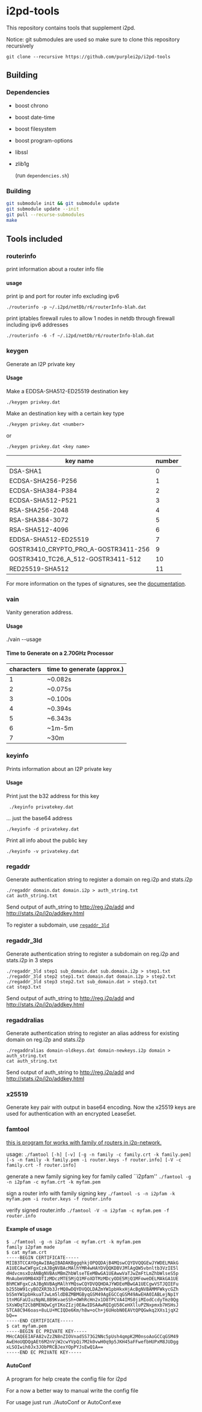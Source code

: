 # i2pd-tools

This repository contains tools that supplement i2pd.

Notice: git submodules are used so make sure to clone this repository recursively

    git clone --recursive https://github.com/purplei2p/i2pd-tools

## Building

### Dependencies

* boost chrono

* boost date-time

* boost filesystem

* boost program-options

* libssl

* zlib1g

  (run `dependencies.sh`)

### Building

```sh
git submodule init && git submodule update
git submodule update --init
git pull --recurse-submodules
make
```

## Tools included

### routerinfo

print information about a router info file

#### usage


print ip and port for router info excluding ipv6

    ./routerinfo -p ~/.i2pd/netDb/r6/routerInfo-blah.dat

print iptables firewall rules to allow 1 nodes in netdb through firewall including ipv6 addresses

    ./routerinfo -6 -f ~/.i2pd/netDb/r6/routerInfo-blah.dat

### keygen

Generate an I2P private key

#### Usage

Make a EDDSA-SHA512-ED25519 destination key

    ./keygen privkey.dat

Make an destination key with a certain key type

    ./keygen privkey.dat <number>

or

    ./keygen privkey.dat <key name>


| key name                             | number |
| ------------------------------------ | ------ |
| DSA-SHA1                             | 0      |
| ECDSA-SHA256-P256                    | 1      |
| ECDSA-SHA384-P384                    | 2      |
| ECDSA-SHA512-P521                    | 3      |
| RSA-SHA256-2048                      | 4      |
| RSA-SHA384-3072                      | 5      |
| RSA-SHA512-4096                      | 6      |
| EDDSA-SHA512-ED25519                 | 7      |
| GOSTR3410_CRYPTO_PRO_A-GOSTR3411-256 | 9      |
| GOSTR3410_TC26_A_512-GOSTR3411-512   | 10     |
| RED25519-SHA512                      | 11     |

For more information on the types of signatures, see the [documentation](https://i2pd.readthedocs.io/en/latest/user-guide/tunnels/#signature-types).
### vain

Vanity generation address.

#### Usage

./vain --usage

#### Time to Generate on a 2.70GHz Processor
| characters| time to generate (approx.) |
| -------------------- | --------------- |
|         1 	       | ~0.082s	     |
|         2	           | ~0.075s	     |
|         3	           | ~0.100s	     |
|         4	           | ~0.394s	     |
|         5	           | ~6.343s	     |
|         6	           | ~1m-5m	 	     |
|         7	           | ~30m	 	     |

### keyinfo

Prints information about an I2P private key

#### Usage

Print just the b32 address for this key

     ./keyinfo privatekey.dat

... just the base64 address

    ./keyinfo -d privatekey.dat

Print all info about the public key

    ./keyinfo -v privatekey.dat

### regaddr

Generate authentication string to register a domain on reg.i2p and stats.i2p

    ./regaddr domain.dat domain.i2p > auth_string.txt
    cat auth_string.txt

Send output of auth_string to http://reg.i2p/add and http://stats.i2p/i2p/addkey.html

To register a subdomain, use [`regaddr_3ld`](#regaddr_3ld)

### regaddr_3ld

Generate authentication string to register a subdomain on reg.i2p and stats.i2p in 3 steps

    ./regaddr_3ld step1 sub_domain.dat sub.domain.i2p > step1.txt
    ./regaddr_3ld step2 step1.txt domain.dat domain.i2p > step2.txt
    ./regaddr_3ld step3 step2.txt sub_domain.dat > step3.txt
    cat step3.txt

Send output of auth_string to http://reg.i2p/add and http://stats.i2p/i2p/addkey.html

### regaddralias

Generate authentication string to register an alias address for existing domain on reg.i2p and stats.i2p

    ./regaddralias domain-oldkeys.dat domain-newkeys.i2p domain > auth_string.txt
    cat auth_string.txt

Send output of auth_string to http://reg.i2p/add and http://stats.i2p/i2p/addkey.html

### x25519

Generate key pair with output in base64 encoding. Now the x25519 keys are used for authentication with an encrypted LeaseSet.

### famtool
[this is program for works with family of routers in i2p-network. ](https://i2pd.readthedocs.io/en/latest/user-guide/family/)
    
usage: ```./famtool [-h] [-v] [-g -n family -c family.crt -k family.pem] [-s -n family -k family.pem -i router.keys -f router.info] [-V -c family.crt -f router.info]```
    
generate a new family signing key for family called ``i2pfam''
```./famtool -g -n i2pfam -c myfam.crt -k myfam.pem```
    
sign a router info with family signing key
```./famtool -s -n i2pfam -k myfam.pem -i router.keys -f router.info```
    
verify signed router.info
```./famtool -V -n i2pfam -c myfam.pem -f router.info```
#### Example of usage
    $ ./famtool -g -n i2pfam -c myfam.crt -k myfam.pem
    family i2pfam made
    $ cat myfam.crt
    -----BEGIN CERTIFICATE-----
    MIIB3TCCAYOgAwIBAgIBADAKBggqhkjOPQQDAjB4MQswCQYDVQQGEwJYWDELMAkG
    A1UECAwCWFgxCzAJBgNVBAcMAlhYMR4wHAYDVQQKDBVJMlAgQW5vbnltb3VzIE5l
    dHdvcmsxDzANBgNVBAsMBmZhbWlseTEeMBwGA1UEAwwVaTJwZmFtLmZhbWlseS5p
    MnAubmV0MB4XDTIzMDczMTE5MjQ1MFoXDTMzMDcyODE5MjQ1MFoweDELMAkGA1UE
    BhMCWFgxCzAJBgNVBAgMAlhYMQswCQYDVQQHDAJYWDEeMBwGA1UECgwVSTJQIEFu
    b255bW91cyBOZXR3b3JrMQ8wDQYDVQQLDAZmYW1pbHkxHjAcBgNVBAMMFWkycGZh
    bS5mYW1pbHkuaTJwLm5ldDBZMBMGByqGSM49AgEGCCqGSM49AwEHA0IABLejNp1Y
    1tnMGFaUIuzNpNL8B9KvaeSSh+OWhRcHn2x1D8TPCVA4IMS0jiMIodCcdyTmz0Qg
    SXsWDqT2CbBMENQwCgYIKoZIzj0EAwIDSAAwRQIgU58CeHXlluPZNxpmxb7HSHsJ
    STCA8C946oas+8uLU+MCIQDe6Km/h8w+oCh+j6UHobN0EAVtQPQGwkq2XXs1jqX2
    bQ==
    -----END CERTIFICATE-----
    $ cat myfam.pem
    -----BEGIN EC PRIVATE KEY-----
    MHcCAQEEIAFA82vZzZN8nZIOVnadSS73G2NNc5pUsh4qmpK2M0nsoAoGCCqGSM49
    AwEHoUQDQgAEt6M2nVjW2cwYVpQi7M2k0vwH0q9p5JKH45aFFwefbHUPxM8JUDgg
    xLSOIwih0Jx3JObPRCBJexYOpPYJsEwQ1A==
    -----END EC PRIVATE KEY-----

#### AutoConf
A program for help create the config file for i2pd

For a now a better way to manual write the config file

For usage just run ./AutoConf or AutoConf.exe
